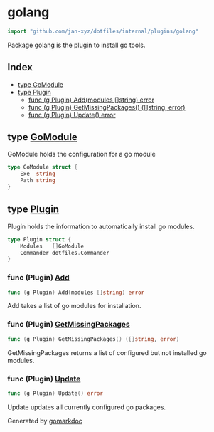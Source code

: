 <!-- Code generated by gomarkdoc. DO NOT EDIT -->

# golang

```go
import "github.com/jan-xyz/dotfiles/internal/plugins/golang"
```

Package golang is the plugin to install go tools.

## Index

- [type GoModule](<#GoModule>)
- [type Plugin](<#Plugin>)
  - [func \(g Plugin\) Add\(modules \[\]string\) error](<#Plugin.Add>)
  - [func \(g Plugin\) GetMissingPackages\(\) \(\[\]string, error\)](<#Plugin.GetMissingPackages>)
  - [func \(g Plugin\) Update\(\) error](<#Plugin.Update>)


<a name="GoModule"></a>
## type [GoModule](<https://github.com/jan-xyz/dotfiles/blob/main/internal/plugins/golang/plugin.go#L14-L17>)

GoModule holds the configuration for a go module

```go
type GoModule struct {
    Exe  string
    Path string
}
```

<a name="Plugin"></a>
## type [Plugin](<https://github.com/jan-xyz/dotfiles/blob/main/internal/plugins/golang/plugin.go#L20-L23>)

Plugin holds the information to automatically install go modules.

```go
type Plugin struct {
    Modules   []GoModule
    Commander dotfiles.Commander
}
```

<a name="Plugin.Add"></a>
### func \(Plugin\) [Add](<https://github.com/jan-xyz/dotfiles/blob/main/internal/plugins/golang/plugin.go#L40>)

```go
func (g Plugin) Add(modules []string) error
```

Add takes a list of go modules for installation.

<a name="Plugin.GetMissingPackages"></a>
### func \(Plugin\) [GetMissingPackages](<https://github.com/jan-xyz/dotfiles/blob/main/internal/plugins/golang/plugin.go#L26>)

```go
func (g Plugin) GetMissingPackages() ([]string, error)
```

GetMissingPackages returns a list of configured but not installed go modules.

<a name="Plugin.Update"></a>
### func \(Plugin\) [Update](<https://github.com/jan-xyz/dotfiles/blob/main/internal/plugins/golang/plugin.go#L67>)

```go
func (g Plugin) Update() error
```

Update updates all currently configured go packages.

Generated by [gomarkdoc](<https://github.com/princjef/gomarkdoc>)
